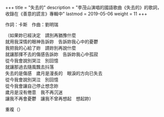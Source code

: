 +++
title = "失去的"
description = "李茂山演唱的國語歌曲《失去的》的歌詞，收錄在《善意的謊言》專輯中"
lastmod = 2019-05-06
weight = 11
+++

作詞：卡斯　作曲：劉明瑞

（如果妳已經決定　請別再猶豫什麼  
就用我深情的眼神告訴妳　告訴妳我心中的憂鬱  
我把我的心給了妳　請妳別再說什麼  
就讓那揮不去的傷感告訴妳　告訴妳我心中孤寂  
從今我會說別哭泣　別回憶  
就讓那過去隨風飄去抖落  
失去的是傷感　歲月是漫長的　眼淚的方向已失去  
從今我會說別哭泣　別回憶  
從今我會讓自己停止想念妳  
歲月是沒有倦意　我不再沉迷  
讓我不再會憂鬱　讓我不曾再想起　想起妳）  

重複（）